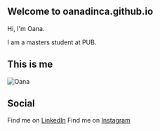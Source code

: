 ## Welcome to oanadinca.github.io

Hi, I'm Oana.

I am a masters student at PUB.

## This is me

![Oana](https://github.com/oanadinca/oanadinca.github.io/tree/master/poza_profil.JPG)

## Social

Find me on [LinkedIn](https://www.linkedin.com/in/oana-maria-dinc%C4%83-75024a133/)
Find me on [Instagram](https://www.instagram.com/oana.di/)


